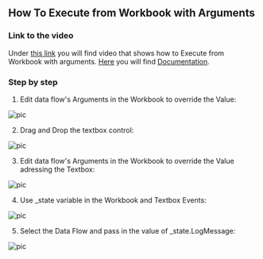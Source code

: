 
## How To Execute from Workbook with Arguments

### Link to the video

Under [this link](https://profitbasedocs.blob.core.windows.net/videos/Data%20Flow%20-%20Execute%20from%20Workbook%20with%20arguments.mp4) you will find video that shows how to Execute from Workbook with arguments. [Here](../../dataflows/execution/index.md) you will find [Documentation](../../dataflows/execution/index.md).
<br/>


### Step by step


1. Edit data flow's Arguments in the Workbook to override the Value:

![pic](https://profitbasedocs.blob.core.windows.net/images/HTpar2%20(1).png)

2. Drag and Drop the textbox control: 

![pic](https://profitbasedocs.blob.core.windows.net/images/HTpar2%20(2).png)

3. Edit data flow's Arguments in the Workbook to override the Value adressing the Textbox:
   
![pic](https://profitbasedocs.blob.core.windows.net/images/HTpar2%20(3).png)

4. Use _state variable in the Workbook and Textbox Events:

![pic](https://profitbasedocs.blob.core.windows.net/images/HTpar2%20(4).png)

5. Select the Data Flow and pass in the value of _state.LogMessage:

![pic](https://profitbasedocs.blob.core.windows.net/images/HTpar2%20(5).png)